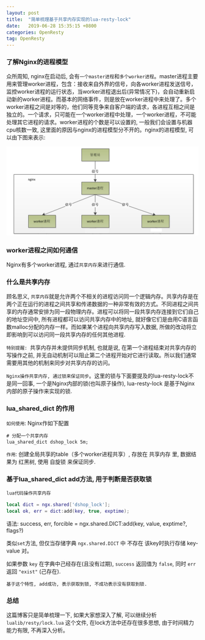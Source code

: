 ```yaml
---
layout: post
title:  "简单梳理基于共享内存实现的lua-resty-lock"
date:   2019-06-28 15:35:15 +0800
categories: OpenResty 
tag: OpenResty
---
```


### 了解Nginx的进程模型

众所周知, nginx在启动后, 会有`一个master进程`和`多个worker进程`。master进程主要用来管理worker进程，包含：接收来自外界的信号，向各worker进程发送信号，监控worker进程的运行状态，当worker进程退出后(异常情况下)，会自动重新启动新的worker进程。而基本的网络事件，则是放在worker进程中来处理了。多个worker进程之间是对等的，他们同等竞争来自客户端的请求，各进程互相之间是独立的。一个请求，只可能在一个worker进程中处理，一个worker进程，不可能处理其它进程的请求。worker进程的个数是可以设置的, 一般我们会设置与机器cpu核数一致, 这里面的原因与nginx的进程模型分不开的。nginx的进程模型, 可以由下图来表示:

<a href="/img/post/nginx/1.png" target="_blank"><img src="/img/post/nginx/1.jpg" /></a>

### worker进程之间如何通信

Nginx有多个worker进程, 通过`共享内存`来进行通信.

### 什么是共享内存

顾名思义, `共享内存`就是允许两个不相关的进程访问同一个逻辑内存。共享内存是在两个正在运行的进程之间共享和传递数据的一种非常有效的方式。不同进程之间共享的内存通常安排为同一段物理内存。进程可以将同一段共享内存连接到它们自己的地址空间中, 所有进程都可以访问共享内存中的地址, 就好像它们是由用C语言函数malloc分配的内存一样。而如果某个进程向共享内存写入数据, 所做的改动将立即影响到可以访问同一段共享内存的任何其他进程.

`特别提醒: `共享内存并未提供同步机制, 也就是说, 在第一个进程结束对共享内存的写操作之前, 并无自动机制可以阻止第二个进程开始对它进行读取。所以我们通常需要用其他的机制来同步对共享内存的访问。

`Nginx操作共享内存, 通过锁来保证同步`。这里的锁与下面要提及的lua-resty-lock不是同一回事, 一个是Nginx内部的锁(也叫原子操作), lua-resty-lock 是基于Nginx内部的原子操作来实现的锁.

### lua_shared_dict 的作用

`如何使用`: Nginx作如下配置

```nginx
# 分配一个共享内存
lua_shared_dict dshop_lock 5m;
```

`作用`: 创建全局共享的table（多个worker进程共享）, 存放在 共享内存 里, 数据结果为 红黑树, 使用 自旋锁 来保证同步.

### 基于lua_shared_dict add方法, 用于判断是否获取锁

`lua代码操作共享内存`

```Lua
local dict = ngx.shared['dshop_lock'];
local ok, err = dict:add(key, true, exptime);
```

语法: success, err, forcible = ngx.shared.DICT:add(key, value, exptime?, flags?)

类似`set`方法, 但仅当存储字典 `ngx.shared.DICT` 中 不存在 该key时执行存储 key-value 对。

如果参数 `key` 在字典中己经存在(且没有过期), `success` 返回值为 `false`, 同时 `err` 返回 `"exist"` (己存在).

`基于这个特性, add成功, 表示获取到锁, 不成功表示没有获取到锁.`

### 总结

这篇博客只是简单梳理一下, 如果大家想深入了解, 可以继续分析 `lualib/resty/lock.lua` 这个文件, 在lock方法中还存在很多思想, 由于时间精力能力有限, 不再深入分析。
